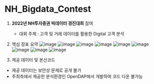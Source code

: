 # NH_Bigdata_Contest
1. **2022년 NH투자증권 빅데이터 경진대회** 참여 
    - 대회 주제 : 고객 및 거래 데이터를 활용한 Digital 고객 분석

2. 핵심 장표 요약
![image](https://user-images.githubusercontent.com/79136542/210935341-70d2a29e-745c-4db4-b769-11cdc4a6b3dc.png)
![image](https://user-images.githubusercontent.com/79136542/210935365-ca054bfb-017e-478d-aabf-1534a7fb8342.png)
![image](https://user-images.githubusercontent.com/79136542/210935373-2baff030-c16e-4e20-b88c-b8ca778516af.png)
![image](https://user-images.githubusercontent.com/79136542/210935386-73f0166b-f317-4e19-a916-c950dbf0d4f0.png)
![image](https://user-images.githubusercontent.com/79136542/210935393-fe676473-027b-4aff-97c2-8146b8836365.png)
![image](https://user-images.githubusercontent.com/79136542/210935408-73bf706a-3749-466f-b80b-00ab03190a7f.png)
![image](https://user-images.githubusercontent.com/79136542/210935423-919130c4-6457-47bc-ae89-6169071f59ba.png)
![image](https://user-images.githubusercontent.com/79136542/210935440-bcd82c8d-9acd-438b-806b-4fe4595670cc.png)
![image](https://user-images.githubusercontent.com/79136542/210935457-63ec48d1-2995-4e88-b772-28c30b858cca.png)

3. 제공 데이터 및 본선코드

  - 제공 데이터는 보안상 문제로 공개 불가
  - 주최측에서 제공한 분석환경인 OpenDAP에서 개발하여 코드 다운 불가능
